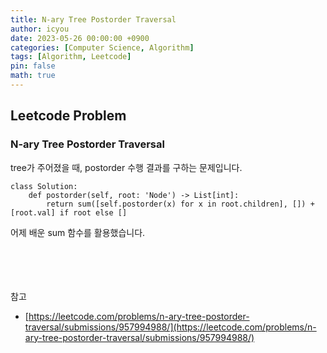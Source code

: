 ```yaml
---
title: N-ary Tree Postorder Traversal
author: icyou
date: 2023-05-26 00:00:00 +0900
categories: [Computer Science, Algorithm]
tags: [Algorithm, Leetcode]
pin: false
math: true
---
```


## Leetcode Problem

### N-ary Tree Postorder Traversal
tree가 주어졌을 때, postorder 수행 결과를 구하는 문제입니다.

```
class Solution:
    def postorder(self, root: 'Node') -> List[int]:
        return sum([self.postorder(x) for x in root.children], []) + [root.val] if root else []
```  
어제 배운 sum 함수를 활용했습니다.
 
<br/><br/><br/><br/>
참고 
- [https://leetcode.com/problems/n-ary-tree-postorder-traversal/submissions/957994988/](https://leetcode.com/problems/n-ary-tree-postorder-traversal/submissions/957994988/)